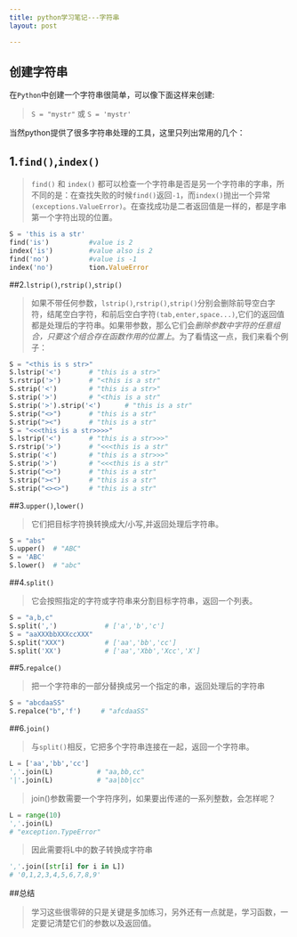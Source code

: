```yaml
---
title: python学习笔记---字符串
layout: post

---
```



## 创建字符串

在`Python`中创建一个字符串很简单，可以像下面这样来创建:

>`S = "mystr"` 或 `S = 'mystr'`

当然python提供了很多字符串处理的工具，这里只列出常用的几个：

## 1.`find()`,`index()` 

>`find()` 和 `index()` 都可以检查一个字符串是否是另一个字符串的字串，所不同的是：在查找失败的时候`find()`返回`-1`，而`index()`抛出一个异常`(exceptions.ValueError)`。在查找成功是二者返回值是一样的，都是字串第一个字符出现的位置。

```python
S = 'this is a str'
find('is')          #value is 2
index('is')         #value also is 2
find('no')          #value is -1
index('no')         tion.ValueError
```

##2.`lstrip()`,`rstrip()`,`strip()`

>如果不带任何参数，`lstrip()`,`rstrip()`,`strip()`分别会删除前导空白字符，结尾空白字符，和前后空白字符`(tab,enter,space...)`,它们的返回值都是处理后的字符串。如果带参数，那么它们会*删除参数中字符的任意组合，只要这个组合存在函数作用的位置上*。为了看情这一点，我们来看个例子：

```python
S = "<this is s str>"
S.lstrip('<')       # "this is a str>"
S.rstrip('>')       # "<this is a str"
S.strip('<')        # "this is a str>"
S.strip('>')        # "<this is a str"
S.strip('>').strip('<')      # "this is a str"
S.strip("<>")       # "this is a str"
S.strip("><")       # "this is a str"
S = "<<<this is a str>>>>"
S.lstrip('<')       # "this is a str>>>"
S.rstrip('>')       # "<<<this is a str"
S.strip('<')        # "this is a str>>>"
S.strip('>')        # "<<<this is a str"
S.strip("<>")       # "this is a str"
S.strip("><")       # "this is a str"
S.strip("<><>")     # "this is a str"
```

##3.`upper()`,`lower()`

>它们把目标字符换转换成大/小写,并返回处理后字符串。

```python
S = "abs"
S.upper()  # "ABC"
S = 'ABC'
S.lower()  # "abc"
```

##4.`split()`

>它会按照指定的字符或字符串来分割目标字符串，返回一个列表。

```python
S = "a,b,c"
S.split(',')            # ['a','b','c']
S = "aaXXXbbXXXccXXX"
S.split("XXX")          # ['aa','bb','cc']
S.split('XX')           # ['aa','Xbb','Xcc','X']
```

##5.`repalce()`

>把一个字符串的一部分替换成另一个指定的串，返回处理后的字符串

```python
S = "abcdaaSS"
S.repalce("b",'f')     # "afcdaaSS"
```
##6.`join()`

>与`split()`相反，它把多个字符串连接在一起，返回一个字符串。

```python
L = ['aa','bb','cc']
','.join(L)           # "aa,bb,cc"
'|'.join(L)           # "aa|bb|cc"
```
>join()参数需要一个字符序列，如果要出传递的一系列整数，会怎样呢？
```python
L = range(10)
','.join(L) 
# "exception.TypeError"
```
>因此需要将L中的数子转换成字符串
```python
','.join([str[i] for i in L])
# '0,1,2,3,4,5,6,7,8,9'
```

##总结

>学习这些很零碎的只是关键是多加练习，另外还有一点就是，学习函数，一定要记清楚它们的参数以及返回值。
